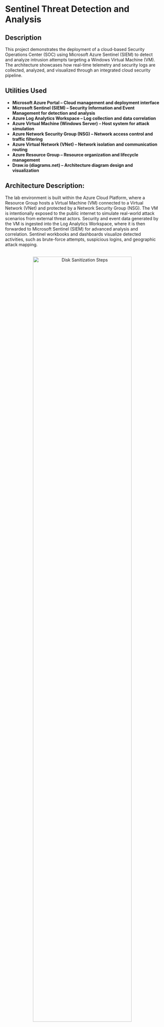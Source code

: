# Sentinel Threat Detection and Analysis




<h2>Description</h2>
This project demonstrates the deployment of a cloud-based Security Operations Center (SOC) using Microsoft Azure Sentinel (SIEM) to detect and analyze intrusion attempts targeting a Windows Virtual Machine (VM). The architecture showcases how real-time telemetry and security logs are collected, analyzed, and visualized through an integrated cloud security pipeline.


<h2>Utilities Used</h2>

- <b>Microsoft Azure Portal – Cloud management and deployment interface</b> 
- <b>Microsoft Sentinel (SIEM) – Security Information and Event Management for detection and analysis</b>
- <b>Azure Log Analytics Workspace – Log collection and data correlation</b>
- <b>Azure Virtual Machine (Windows Server) – Host system for attack simulation</b>
- <b>Azure Network Security Group (NSG) – Network access control and traffic filtering</b>
- <b>Azure Virtual Network (VNet) – Network isolation and communication routing</b>
- <b>Azure Resource Group – Resource organization and lifecycle management</b>
- <b>Draw.io (diagrams.net) – Architecture diagram design and visualization</b>




<h2>Architecture Description:</h2>

<p align="left">
The lab environment is built within the Azure Cloud Platform, where a Resource Group hosts a Virtual Machine (VM) connected to a Virtual Network (VNet) and protected by a Network Security Group (NSG). The VM is intentionally exposed to the public internet to simulate real-world attack scenarios from external threat actors. Security and event data generated by the VM is ingested into the Log Analytics Workspace, where it is then forwarded to Microsoft Sentinel (SIEM) for advanced analysis and correlation. Sentinel workbooks and dashboards visualize detected activities, such as brute-force attempts, suspicious logins, and geographic attack mapping.

<p align="center"> 
  
<br/>
<img src="https://i.imgur.com/K979mXd.png"height="80%" width="80%" alt="Disk Sanitization Steps"/>
<br />
<br />
<h2>Key Components:</h2>

- <b>Azure Resource Group – Centralized container for managing cloud assets</b> 
- <b>Virtual Machine (VM) – Simulated endpoint targeted by attackers</b>
- <b>Network Security Group (NSG) – Defines inbound and outbound traffic rules</b>
- <b>Log Analytics Workspace – Collects and normalizes security logs</b>
- <b>Microsoft Sentinel (SIEM) – Performs detection, analysis, and visualization of attack data</b>
- <b>Attack Map Dashboard – Displays live intrusion attempts based on geolocation data</b>

<h2>Outcomes:</h2>

- <b>Successfully detected and visualized external brute-force and network intrusion attempts</b> 
- <b>Gained hands-on experience configuring Azure Sentinel, Log Analytics, and NSG rules</b>
- <b>Demonstrated understanding of SIEM operations, cloud security architecture, and incident analysis</b>
  
<h2>Lab:</h2>

- <b>Network Security Group (NSG) Exposure Configuration</b>

<p align="left"> 
In this stage of the project, I modified the Azure Network Security Group (NSG) to simulate a high-risk network exposure. I deleted the original RDP (3389) inbound rule and created a new rule named “Danger_AllowAnyCustomInbound”, configured to allow unrestricted inbound traffic from any source and any port.

This intentional misconfiguration was designed to mimic a real-world vulnerability, allowing potential external access to the virtual machine through the public internet. The objective was to test how Microsoft Sentinel and the Log Analytics Workspace detect, log, and visualize these suspicious or unauthorized connections in a Security Operations Center (SOC) environment.

By temporarily creating this rule, I was able to demonstrate how insecure configurations can be quickly identified through alerting and analytics tools within Azure’s security ecosystem.

<p align="center"> 

<img src="https://i.imgur.com/8yF0Bxz.png" height="80%" width="80%" alt="Disk Sanitization Steps"/>
<br />
<br />
<img src="https://i.imgur.com/6y57hAZ.png" height="80%" width="80%" alt="Disk Sanitization Steps"/>
<br />
<br />
<img src="https://i.imgur.com/U2NzW1j.png" height="80%" width="80%" alt="Disk Sanitization Steps"/>
<br />
<br />
<img src="https://i.imgur.com/uPb6IRP.png" height="80%" width="80%" alt="Disk Sanitization Steps"/>
<br />
<br />

- <b>Virtual Machine Configuration</b>

<p align="left"> 
Named the Azure Virtual Machine (CORP-CTNET-EAST-1), a honeypot, intentionally designed to attract cyber attackers. It mimics real targets, such as servers, applications, or networks, but is isolated and monitored to record attacker behavior, techniques, and tools.

The main purpose of a honeypot is to detect, study, and analyze malicious activity without risking real assets. Security teams use honeypots to gain insights into new attack patterns, improve intrusion detection systems, and strengthen overall defensive strategies.

<p align="center"> 
<img src="https://i.imgur.com/nNR0WH8.png" height="80%" width="80%" alt="Disk Sanitization Steps"/>
<br />
<br />
<p align="left"> 
I tested connectivity to the virtual machine by connecting via RDP and then configured the firewall rules within the VM to allow the necessary traffic. (windows defender = off)
<p align="center"> 
<img src="https://i.imgur.com/Fxq2yRu.png" height="80%" width="80%" alt="Disk Sanitization Steps"/>
<br />
<br />
<img src="https://i.imgur.com/5yL189C.png" height="80%" width="80%" alt="Disk Sanitization Steps"/>
<br />
<br />
<p align="left"> 
To verify logging and detection, I attempted a failed login using a bogus username (employee) and then examined Windows Event Viewer. The Event Viewer contained the expected failed authentication entries (timestamps, source IP, and failure reason), confirming that local auditing captured unsuccessful logon attempts for monitoring and incident response validation.
<p align="center"> 
<img src="https://i.imgur.com/fgAMYGU.png" height="80%" width="80%" alt="Disk Sanitization Steps"/>
<br />
<p align="left"> 
I then opened Windows Event Viewer and filtered the Security logs using Event ID 4625 as the search criterion, limiting the results to only failed logon events. This confirmed that unsuccessful login attempts were accurately recorded and traceable for audit and incident response purposes.
 - Source: Security (generated by the Local Security Authority Subsystem Service — LSASS)

Event ID: 4625

Category: Logon/Logoff

Meaning: An account failed to log on

Common reasons:

Wrong username or password

Disabled account

Locked-out account

Logon type not allowed (e.g., RDP disabled for that user)
<p align="center"> 
<img src="https://i.imgur.com/dkJc5xm.png" height="80%" width="80%" alt="Disk Sanitization Steps"/>
<br />
<p align="left"> 
Limiting the results to only failed logon events. This confirmed that unsuccessful login attempts were accurately recorded and traceable for audit and incident response purposes.
<p align="center"> 
<img src="https://i.imgur.com/XYCV2WG.png" height="80%" width="80%" alt="Disk Sanitization Steps"/>
<br />
<br />


<h2>Microsoft Sentinel:</h2>

- <b>Log Analytics Workspace</b>
<p align="left"> 
Log Analytics Workspace (LOGA-SOC-LAB-100) – Created and configured a centralized workspace in Azure to collect and analyze security event data from connected resources. Added Data Connectors such as Windows Security Events to capture logon activity and system events from virtual machines. Utilized Kusto Query Language (KQL) for event correlation, threat detection, and security monitoring within the lab environment.
<p align="center"> 
<img src="https://i.imgur.com/64gGuNa.png" height="80%" width="80%" alt="Disk Sanitization Steps"/>
<br />
<br />
<img src="https://i.imgur.com/58SdSIl.png" height="80%" width="80%" alt="Disk Sanitization Steps"/>
<br />
<br />
<p align="left"> 
Created a Data Collection Rule (DCR) to define log sources and destinations for the Windows Security Events (AMA) connector. Configured the rule to collect Security event logs from the Azure virtual machine CORP-NETCT-EAST-1 and route them to the LOGA-SOC-LAB-100 Log Analytics Workspace for centralized analysis and monitoring.
<p align="center"> 
<img src="https://i.imgur.com/1rVKsu7.png" height="80%" width="80%" alt="Disk Sanitization Steps"/>
<br />
<br />
<p align="left"> 
Installed the Azure Monitor Windows Agent (AMA) extension on VM CORP-NETCT-EAST-1 and configured a Data Collection Rule (DCR) to collect Windows Security Event logs via AMA, forwarding them to the LOGA-SOC-LAB-100 workspace for centralized security monitoring in Microsoft Sentinel.
<p align="center"> 
<img src="https://i.imgur.com/LEDxhZi.png" height="80%" width="80%" alt="Disk Sanitization Steps"/>
<br />
<br />


<h2>Captured intruder attempt logs:</h2>
<p align="left"> 
Azure Log Analytics workspace named LOGA-SOC-LAB-100 in the Logs view. A Kusto Query Language (KQL) query SecurityEvent has been executed to retrieve Windows Security event logs. The results table displays multiple entries of Event ID 4625, which indicates failed logon attempts -

- <b>Account: The username that attempted to log in (e.g., \SICHE, \ALI, \BLANCA, etc.).</b>

- <b>Computer: All events are from the VM CORP-CTNET-EAST.</b>

- <b>EventSourceName: Microsoft-Windows-Security-Auditing.</b>

- <b>Channel: Security.</b>

- <b>EventID: 4625 for all entries.</b>

- <b>Activity: Text description, e.g., “4625 – An account failed to log on.”</b>

- <b>AuthenticationPackageName: NTLM, showing the type of authentication attempt.</b>

- <b>FailureReason: Shows the failure code %2313.</b>

- <b>IpAddress / IpPort: Source IP addresses and port numbers from which the failed logins originated.</b>

- <b>LogonProcessName: NtLmSsp, indicating the authentication process used.</b>
<br />
<p align="left"> 
The logs show multiple failed logon attempts (intruder attacks) across various usernames, likely generated for testing failed login capture in Event Viewer. The logs are successfully collected via the AMA (Azure Monitor Agent) and sent to the LOGA-SOC-LAB-100 workspace. This confirms the Data Collection Rule (DCR) and Windows Security Events connector are functioning correctly.
<p align="center">
<img src="https://i.imgur.com/d3bZknv.png" height="80%" width="80%" alt="Disk Sanitization Steps"/>
<br />
<p align="left"> 
The screenshot shows a query executed in the Azure Log Analytics Workspace LOGA-SOC-LAB-100, filtering Windows Security Events for the account \SICHE. The results display a failed logon attempt (Event ID 4625) on the virtual machine CORP-CTNET-EAST, originating from IP address 92.63.197.23 and authenticated through NTLM. This event indicates a possible unauthorized or intruder login attempt, commonly associated with brute-force or credential-guessing activity detected during the SOC lab analysis.
  (KQL)
  - SecurityEvent
| where Account == "\\SICHE"

<p align="center">
<img src="https://i.imgur.com/NWN6AVV.png" height="80%" width="80%" alt="Disk Sanitization Steps"/>
<br />
<p align="left"> 
Conducted an IP geolocation lookup using IPlocation.net; results indicate the attacker originated from an approximate location associated with IP 92.63.197.23 (geolocation is approximate and should be corroborated with additional evidence).
<p align="center">
<img src="https://i.imgur.com/diqqjqs.png" height="80%" width="80%" alt="Disk Sanitization Steps"/>
<br />
<p align="left"> 
This KQL query - 
SecurityEvent
| where EventID == 4625
| project TimeGenerated, Account, Computer, EventID, Activity, IpAddress
<br />
<br />
Filters Windows Security Events for Event ID 4625, which indicates failed login attempts. It then displays key details such as time generated, user account, host computer, event ID, activity description, and source IP address, helping identify potential intruder or brute-force attacks in Azure Sentinel.
<p align="center">
<img src="https://i.imgur.com/Z7oHzAy.png" height="80%" width="80%" alt="Disk Sanitization Steps"/>
<br />
<br />
<p align="left"> 
A GeoIP watchlist was created to track and correlate login attempts or alerts based on geographic locations, helping identify suspicious or foreign IP addresses that may indicate intruder activity.
<br />
<p align="center">
<img src="https://i.imgur.com/C0NU4mO.png" height="80%" width="80%" alt="Disk Sanitization Steps"/>
<br />
<p align="left">
This KQL query - 
let GeoIPDB_FULL = _GetWatchlist("geoip");
let WindowsEvents = SecurityEvent
    | where IpAddress == <attacker IP address>
    | where EventID == 4625
    | order by TimeGenerated desc
    | evaluate ipv4_lookup(GeoIPDB_FULL, IpAddress, network);
WindowsEvents
    | project TimeGenerated, Computer, Attackerip = IpAddress, cityname, countryname, latitude, longitude
<br />
<br />
Filtering Windows Security Events for failed logins (Event ID 4625) from specific IP addresses, this project enriches the events with geographic data using a GeoIP watchlist. It showcases the ability to detect potential intrusions, trace attacker locations, and provide actionable insights through KQL query analysis.
<p align="center">
<img src="https://i.imgur.com/C0gO6kV.png" height="80%" width="80%" alt="Disk Sanitization Steps"/>
<br />
<p align="left">
Created a Sentinel workbook and added a Windows VM attack map that visualizes security events, aligning with logged failed login attempts. The workbook highlights detection points, traces attacker locations using GeoIP data, and provides actionable insights for threat analysis.
<p align="center">
<img src="https://i.imgur.com/OSbpT6y.png" height="80%" width="80%" alt="Disk Sanitization Steps"/>
<br />
<br />
<img src="https://i.imgur.com/D7RZ2ZV.png" height="80%" width="80%" alt="Disk Sanitization Steps"/>
<br />
<br />
<img src="https://i.imgur.com/tDHcx9a.png" height="80%" width="80%" alt="Disk Sanitization Steps"/>



<h2>Summary</h2>








